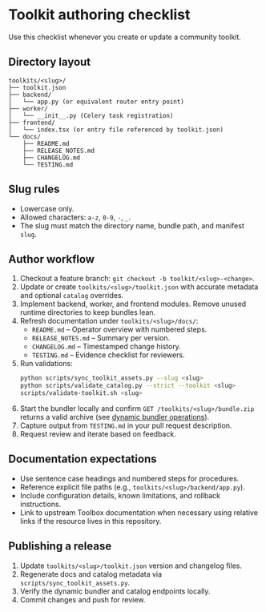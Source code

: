 # Toolkit authoring checklist

Use this checklist whenever you create or update a community toolkit.

## Directory layout

```
toolkits/<slug>/
├── toolkit.json
├── backend/
│   └── app.py (or equivalent router entry point)
├── worker/
│   └── __init__.py (Celery task registration)
├── frontend/
│   └── index.tsx (or entry file referenced by toolkit.json)
└── docs/
    ├── README.md
    ├── RELEASE_NOTES.md
    ├── CHANGELOG.md
    └── TESTING.md
```

## Slug rules

- Lowercase only.
- Allowed characters: `a-z`, `0-9`, `-`, `_`.
- The slug must match the directory name, bundle path, and manifest `slug`.

## Author workflow

1. Checkout a feature branch: `git checkout -b toolkit/<slug>-<change>`.
2. Update or create `toolkits/<slug>/toolkit.json` with accurate metadata and
   optional `catalog` overrides.
3. Implement backend, worker, and frontend modules. Remove unused runtime
   directories to keep bundles lean.
4. Refresh documentation under `toolkits/<slug>/docs/`:
   - `README.md` – Operator overview with numbered steps.
   - `RELEASE_NOTES.md` – Summary per version.
   - `CHANGELOG.md` – Timestamped change history.
   - `TESTING.md` – Evidence checklist for reviewers.
5. Run validations:
   ```bash
   python scripts/sync_toolkit_assets.py --slug <slug>
   python scripts/validate_catalog.py --strict --toolkit <slug>
   scripts/validate-toolkit.sh <slug>
   ```
6. Start the bundler locally and confirm `GET /toolkits/<slug>/bundle.zip`
   returns a valid archive (see [dynamic bundler operations](bundler.md)).
7. Capture output from `TESTING.md` in your pull request description.
8. Request review and iterate based on feedback.

## Documentation expectations

- Use sentence case headings and numbered steps for procedures.
- Reference explicit file paths (e.g., `toolkits/<slug>/backend/app.py`).
- Include configuration details, known limitations, and rollback instructions.
- Link to upstream Toolbox documentation when necessary using relative links if
  the resource lives in this repository.

## Publishing a release

1. Update `toolkits/<slug>/toolkit.json` version and changelog files.
2. Regenerate docs and catalog metadata via `scripts/sync_toolkit_assets.py`.
3. Verify the dynamic bundler and catalog endpoints locally.
4. Commit changes and push for review.
